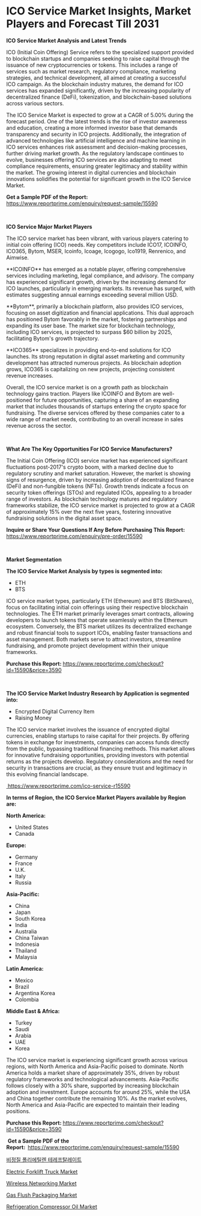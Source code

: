 <p><h1>ICO Service Market Insights, Market Players and Forecast Till 2031</h1></p><p><strong>ICO Service Market Analysis and Latest Trends</strong></p>
<p><p>ICO (Initial Coin Offering) Service refers to the specialized support provided to blockchain startups and companies seeking to raise capital through the issuance of new cryptocurrencies or tokens. This includes a range of services such as market research, regulatory compliance, marketing strategies, and technical development, all aimed at creating a successful ICO campaign. As the blockchain industry matures, the demand for ICO services has expanded significantly, driven by the increasing popularity of decentralized finance (DeFi), tokenization, and blockchain-based solutions across various sectors.</p><p>The ICO Service Market is expected to grow at a CAGR of 5.00% during the forecast period. One of the latest trends is the rise of investor awareness and education, creating a more informed investor base that demands transparency and security in ICO projects. Additionally, the integration of advanced technologies like artificial intelligence and machine learning in ICO services enhances risk assessment and decision-making processes, further driving market growth. As the regulatory landscape continues to evolve, businesses offering ICO services are also adapting to meet compliance requirements, ensuring greater legitimacy and stability within the market. The growing interest in digital currencies and blockchain innovations solidifies the potential for significant growth in the ICO Service Market.</p></p>
<p><strong>Get a Sample PDF of the Report:&nbsp;</strong> <a href="https://www.reportprime.com/enquiry/request-sample/15590">https://www.reportprime.com/enquiry/request-sample/15590</a></p>
<p>&nbsp;</p>
<p><strong>ICO Service Major Market Players</strong></p>
<p><p>The ICO service market has been vibrant, with various players catering to initial coin offering (ICO) needs. Key competitors include ICO17, ICOINFO, ICO365, Bytom, MSER, Icoinfo, Icoage, Icogogo, Ico1919, Renrenico, and Aimwise. </p><p>**ICOINFO** has emerged as a notable player, offering comprehensive services including marketing, legal compliance, and advisory. The company has experienced significant growth, driven by the increasing demand for ICO launches, particularly in emerging markets. Its revenue has surged, with estimates suggesting annual earnings exceeding several million USD.</p><p>**Bytom**, primarily a blockchain platform, also provides ICO services, focusing on asset digitization and financial applications. This dual approach has positioned Bytom favorably in the market, fostering partnerships and expanding its user base. The market size for blockchain technology, including ICO services, is projected to surpass $60 billion by 2025, facilitating Bytom's growth trajectory.</p><p>**ICO365** specializes in providing end-to-end solutions for ICO launches. Its strong reputation in digital asset marketing and community development has attracted numerous projects. As blockchain adoption grows, ICO365 is capitalizing on new projects, projecting consistent revenue increases.</p><p>Overall, the ICO service market is on a growth path as blockchain technology gains traction. Players like ICOINFO and Bytom are well-positioned for future opportunities, capturing a share of an expanding market that includes thousands of startups entering the crypto space for fundraising. The diverse services offered by these companies cater to a wide range of market needs, contributing to an overall increase in sales revenue across the sector.</p></p>
<p>&nbsp;</p>
<p><strong>What Are The Key Opportunities For ICO Service Manufacturers?</strong></p>
<p><p>The Initial Coin Offering (ICO) service market has experienced significant fluctuations post-2017's crypto boom, with a marked decline due to regulatory scrutiny and market saturation. However, the market is showing signs of resurgence, driven by increasing adoption of decentralized finance (DeFi) and non-fungible tokens (NFTs). Growth trends indicate a focus on security token offerings (STOs) and regulated ICOs, appealing to a broader range of investors. As blockchain technology matures and regulatory frameworks stabilize, the ICO service market is projected to grow at a CAGR of approximately 15% over the next five years, fostering innovative fundraising solutions in the digital asset space.</p></p>
<p><strong>Inquire or Share Your Questions If Any Before Purchasing This Report:</strong> <a href="https://www.reportprime.com/enquiry/pre-order/15590">https://www.reportprime.com/enquiry/pre-order/15590</a></p>
<p>&nbsp;</p>
<p><strong>Market Segmentation</strong></p>
<p><strong>The ICO Service Market Analysis by types is segmented into:</strong></p>
<p><ul><li>ETH</li><li>BTS</li></ul></p>
<p><p>ICO service market types, particularly ETH (Ethereum) and BTS (BitShares), focus on facilitating initial coin offerings using their respective blockchain technologies. The ETH market primarily leverages smart contracts, allowing developers to launch tokens that operate seamlessly within the Ethereum ecosystem. Conversely, the BTS market utilizes its decentralized exchange and robust financial tools to support ICOs, enabling faster transactions and asset management. Both markets serve to attract investors, streamline fundraising, and promote project development within their unique frameworks.</p></p>
<p><strong>Purchase this Report:&nbsp;</strong><a href="https://www.reportprime.com/checkout?id=15590&price=3590">https://www.reportprime.com/checkout?id=15590&price=3590</a></p>
<p>&nbsp;</p>
<p><strong>The ICO Service Market Industry Research by Application is segmented into:</strong></p>
<p><ul><li>Encrypted Digital Currency Item</li><li>Raising Money</li></ul></p>
<p><p>The ICO service market involves the issuance of encrypted digital currencies, enabling startups to raise capital for their projects. By offering tokens in exchange for investments, companies can access funds directly from the public, bypassing traditional financing methods. This market allows for innovative fundraising opportunities, providing investors with potential returns as the projects develop. Regulatory considerations and the need for security in transactions are crucial, as they ensure trust and legitimacy in this evolving financial landscape.</p></p>
<p><a href="https://www.reportprime.com/ico-service-r15590">&nbsp;https://www.reportprime.com/ico-service-r15590</a></p>
<p><strong>In terms of Region, the ICO Service Market Players available by Region are:</strong></p>
<p>
    <p> <strong> North America: </strong>
        <ul>
            <li>United States</li>
            <li>Canada</li>
        </ul>
        </p> 
    <p> <strong> Europe: </strong>
        <ul>
            <li>Germany</li>
            <li>France</li>
            <li>U.K.</li>
            <li>Italy</li>
            <li>Russia</li>
        </ul>
        </p> 
    <p> <strong> Asia-Pacific: </strong>
        <ul>
            <li>China</li>
            <li>Japan</li>
            <li>South Korea</li>
            <li>India</li>
            <li>Australia</li>
            <li>China Taiwan</li>
            <li>Indonesia</li>
            <li>Thailand</li>
            <li>Malaysia</li>
        </ul>
        </p> 
    <p> <strong> Latin America: </strong>
        <ul>
            <li>Mexico</li>
            <li>Brazil</li>
            <li>Argentina Korea</li>
            <li>Colombia</li>
        </ul>
        </p> 
    <p> <strong> Middle East & Africa: </strong>
        <ul>
            <li>Turkey</li>
            <li>Saudi</li>
            <li>Arabia</li>
            <li>UAE</li>
            <li>Korea</li>
        </ul>
    </p>
    </p>
<p><p>The ICO service market is experiencing significant growth across various regions, with North America and Asia-Pacific poised to dominate. North America holds a market share of approximately 35%, driven by robust regulatory frameworks and technological advancements. Asia-Pacific follows closely with a 30% share, supported by increasing blockchain adoption and investment. Europe accounts for around 25%, while the USA and China together contribute the remaining 10%. As the market evolves, North America and Asia-Pacific are expected to maintain their leading positions.</p></p>
<p><strong>Purchase this Report: </strong><a href="https://www.reportprime.com/checkout?id=15590&price=3590">https://www.reportprime.com/checkout?id=15590&price=3590</a></p>
<p>&nbsp;<strong>Get a Sample PDF of the Report:&nbsp;&nbsp;</strong><a href="https://www.reportprime.com/enquiry/request-sample/15590">https://www.reportprime.com/enquiry/request-sample/15590</a></p>
<p><strong></strong></p>
<p><p><a href="https://medium.com/@mark_mc_nulty87/%EC%84%B8%EA%B3%84-amorphous-polyethylene-terephthalate-market-%EC%9D%80-2024%EC%97%90%EC%84%9C-2031%EB%A1%9C-%EC%97%B0%ED%8F%89%EA%B7%A0-%EC%A6%9D%EA%B0%80%EC%9C%A8%EC%9D%84-%EB%B3%B4%EC%9D%BC-%EA%B2%83%EC%9C%BC%EB%A1%9C-%EC%98%88%EC%83%81%EB%90%A9%EB%8B%88%EB%8B%A4-1ac2e0c12cb3">비정질 폴리에틸렌 테레프탈레이트</a></p><p><a href="https://issuu.com/reportprime-2/docs/electric-forklift-truck-market-size_dead3a59ac1841">Electric Forklift Truck Market</a></p><p><a href="https://github.com/AshikRahman991/Market-Research-Report-List-1/blob/main/wireless-networking-market.md">Wireless Networking Market</a></p><p><a href="https://medium.com/@nyahmertz1928/the-gas-flush-packaging-market-industry-provides-a-comprehensive-and-current-analysis-of-the-a40c8079964a">Gas Flush Packaging Market</a></p><p><a href="https://medium.com/@nyahmertz1928/the-refrigeration-compressor-oil-industry-analysis-report-offers-a-comprehensive-and-current-807efc05f010">Refrigeration Compressor Oil Market</a></p></p>